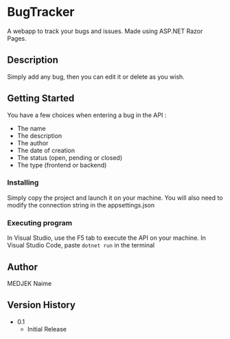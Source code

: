 # BugTracker

A webapp to track your bugs and issues.
Made using ASP.NET Razor Pages.

## Description

Simply add any bug, then you can edit it or delete as you wish.

## Getting Started

You have a few choices when entering a bug in the API :
- The name
- The description
- The author
- The date of creation
- The status (open, pending or closed)
- The type (frontend or backend)


### Installing

Simply copy the project and launch it on your machine.
You will also need to modify the connection string in the appsettings.json

### Executing program

In Visual Studio, use the F5 tab to execute the API on your machine.
In Visual Studio Code, paste `dotnet run` in the terminal


## Author
 
 MEDJEK Naime


## Version History

* 0.1
    * Initial Release
